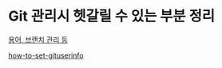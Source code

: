 # Git 관리시 헷갈릴 수 있는 부분 정리
[용어, 브랜치 관리 등](https://github.com/YunanJeong/efk-tester-by-terraform/tree/main/efk-by-terraform)

[how-to-set-gituserinfo](https://github.com/YunanJeong/efk-tester-by-terraform/tree/main/efk-by-terraform)